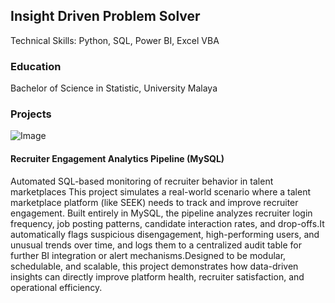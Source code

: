 ## Insight Driven Problem Solver 

Technical Skills: Python, SQL, Power BI, Excel VBA

### Education
Bachelor of Science in Statistic, University Malaya

### Projects

![Image](https://github.com/user-attachments/assets/49964470-e28b-403d-9549-2917819561e3)
#### Recruiter Engagement Analytics Pipeline (MySQL)
Automated SQL-based monitoring of recruiter behavior in talent marketplaces
This project simulates a real-world scenario where a talent marketplace platform (like SEEK) needs to track and improve recruiter engagement. Built entirely in MySQL, the pipeline analyzes recruiter login frequency, job posting patterns, candidate interaction rates, and drop-offs.It automatically flags suspicious disengagement, high-performing users, and unusual trends over time, and logs them to a centralized audit table for further BI integration or alert mechanisms.Designed to be modular, schedulable, and scalable, this project demonstrates how data-driven insights can directly improve platform health, recruiter satisfaction, and operational efficiency.
